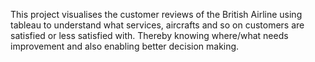 This project visualises the customer reviews of the British Airline using tableau to understand what services, aircrafts and so on
customers are satisfied or less satisfied with. Thereby knowing where/what needs improvement and also enabling better decision making.
